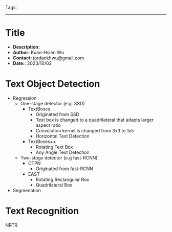 Tags:

---

# Title
- __Description:__
- __Author:__ Kuan-Hsien Wu
- __Contact:__ jordankhwu@gmail.com
- __Date:__: 2023/10/02

# Text Object Detection
- Regression
    - One-stage detector (e.g. SSD)
        - TextBoxes
            - Originated from SSD
            - Text box is changed to a quadrilateral that adapts larger aspect ratio
            - Convolution kernel is changed from 3x3 to 1x5
            - Horizontal Text Detection
        - TextBoxes++
            - Rotating Text Box
            - Any Angle Text Detection
    - Two-stage detector (e.g fast-RCNN)
        - CTPN
            - Originated from fast-RCNN
        - EAST
            - Rotating Rectangular Box
            - Quadrilateral Box
- Segmenation

# Text Recognition

NRTR
